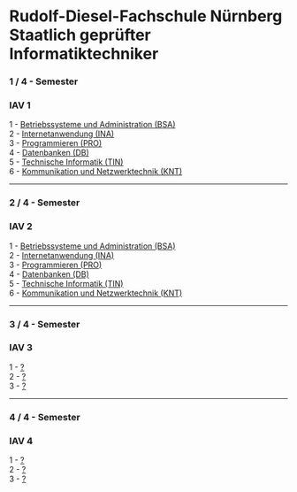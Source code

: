# Rudolf-Diesel-Fachschule Nürnberg <br> Staatlich geprüfter Informatiktechniker

### 1 / 4 - Semester
### IAV 1
1 - <a href="https://github.com/hbagriacik/rdf-iav2325/tree/main/IAV_1/BSA-IAV2324%20(RDF%20Github%20Acc%20Sync)">Betriebssysteme und Administration (BSA)</a><br>
2 - <a href="https://github.com/hbagriacik/rdf-iav2325/tree/main/IAV_1/INA-IAV2324">Internetanwendung (INA)</a><br>
3 - <a href="https://github.com/hbagriacik/rdf-iav2325/tree/main/IAV_1/PRO-IAV2324">Programmieren (PRO)</a><br>
4 - <a href="https://github.com/hbagriacik/rdf-iav2325/tree/main/IAV_1/DB-IAV2324">Datenbanken (DB)</a><br>
5 - <a href="https://github.com/hbagriacik/rdf-iav2325/tree/main/IAV_1/TIN-IAV2324">Technische Informatik (TIN)</a><br>
6 - <a href="https://github.com/hbagriacik/rdf-iav2325/tree/main/IAV_1/KNT-IAV2324">Kommunikation und Netzwerktechnik (KNT)</a><br>

<hr>

### 2 / 4 - Semester
### IAV 2
1 - <a href="https://github.com/hbagriacik/rdf-iav2325/tree/main/IAV_2/BSA-IAV24%20(RDF%20Github%20Acc%20Sync)">Betriebssysteme und Administration (BSA)</a><br>
2 - <a href="https://github.com/hbagriacik/rdf-iav2325/tree/main/IAV_2/INA-IAV24">Internetanwendung (INA)</a><br>
3 - <a href="https://github.com/hbagriacik/rdf-iav2325/tree/main/IAV_2/PRO-IAV24">Programmieren (PRO)</a><br>
4 - <a href="https://github.com/hbagriacik/rdf-iav2325/tree/main/IAV_2/DB-IAV24">Datenbanken (DB)</a><br>
5 - <a href="https://github.com/hbagriacik/rdf-iav2325/tree/main/IAV_2/TIN-IAV24">Technische Informatik (TIN)</a><br>
6 - <a href="https://github.com/hbagriacik/rdf-iav2325/tree/main/IAV_2/KNT-IAV24">Kommunikation und Netzwerktechnik (KNT)</a><br>

<hr>

### 3 / 4 - Semester
### IAV 3
1 - <a href="">?</a><br>
2 - <a href="">?</a><br>
3 - <a href="">?</a><br>

<hr>

### 4 / 4 - Semester
### IAV 4
1 - <a href="">?</a><br>
2 - <a href="">?</a><br>
3 - <a href="">?</a><br>